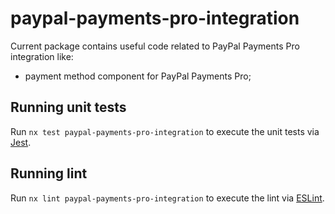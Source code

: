 # paypal-payments-pro-integration

Current package contains useful code related to PayPal Payments Pro integration like:
- payment method component for PayPal Payments Pro;

## Running unit tests

Run `nx test paypal-payments-pro-integration` to execute the unit tests via [Jest](https://jestjs.io).

## Running lint

Run `nx lint paypal-payments-pro-integration` to execute the lint via [ESLint](https://eslint.org/).
